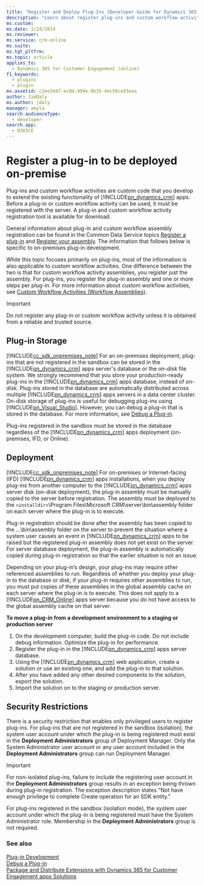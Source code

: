 ```yaml
---
title: "Register and Deploy Plug-Ins (Developer Guide for Dynamics 365 for Customer Engagement apps) | MicrosoftDocs"
description: "Learn about register plug-ins and custom workflow activities with Dynamics 365 for Customer Engagement apps using the Plug-in Registration Tool."
ms.custom: 
ms.date: 1/24/2019
ms.reviewer: 
ms.service: crm-online
ms.suite: 
ms.tgt_pltfrm: 
ms.topic: article
applies_to: 
  - Dynamics 365 for Customer Engagement (online)
f1_keywords: 
  - plugins
  - plugin
ms.assetid: c3ee3447-ec0d-494e-8b35-4ec58ce93eea
author: JimDaly
ms.author: jdaly
manager: amyla
search.audienceType: 
  - developer
search.app: 
  - D365CE
---
```


# Register a plug-in to be deployed on-premise

Plug-ins and custom workflow activities are custom code that you develop to extend the existing functionality of [!INCLUDE[pn_dynamics_crm](../includes/pn-dynamics-crm.md)] apps. Before a plug-in or custom workflow activity can be used, it must be registered with the server. A plug-in and custom workflow activity registration tool is available for download.

General information about plug-in and custom workflow assembly registration can be found in the Common Data Service topics [Register a plug-in](/powerapps/developer/common-data-service/register-plug-in) and [Register your assembly](/powerapps/developer/common-data-service/workflow/workflow-extensions#register-your-assembly). The information that follows below is specific to on-premises plug-in development.

 While this topic focuses primarily on plug-ins, most of the information is also applicable to custom workflow activities. One difference between the two is that for custom workflow activity assemblies, you register just the assembly. For plug-ins, you register the plug-in assembly and one or more steps per plug-in. For more information about custom workflow activities, see [Custom Workflow Activities (Workflow Assemblies)](custom-workflow-activities-workflow-assemblies.md).

> [!IMPORTANT]
> Do not register any plug-in or custom workflow activity unless it is obtained from a reliable and trusted source.

<a name="bkmk_pluginstor"></a>

## Plug-in Storage

[!INCLUDE[cc_sdk_onpremises_note](../includes/cc-sdk-onpremises-note.md)] 
For an on-premises deployment, plug-ins that are not registered in the sandbox can be stored in the [!INCLUDE[pn_dynamics_crm](../includes/pn-dynamics-crm.md)] apps server's database or the *on-disk* file system. We strongly recommend that you store your production-ready plug-ins in the [!INCLUDE[pn_dynamics_crm](../includes/pn-dynamics-crm.md)] apps database, instead of on-disk. Plug-ins stored in the database are automatically distributed across multiple [!INCLUDE[pn_dynamics_crm](../includes/pn-dynamics-crm.md)] apps servers in a data center cluster. On-disk storage of plug-ins is useful for debugging plug-ins using [!INCLUDE[pn_Visual_Studio](../includes/pn-visual-studio.md)]. However, you can debug a plug-in that is stored in the database. For more information, see [Debug a Plug-in](debug-plugin.md).  

Plug-ins registered in the sandbox must be stored in the database regardless of the [!INCLUDE[pn_dynamics_crm](../includes/pn-dynamics-crm.md)] apps deployment (on-premises, IFD, or Online).

<a name="bkmk_deployment"></a>

## Deployment

[!INCLUDE[cc_sdk_onpremises_note](../includes/cc-sdk-onpremises-note.md)] 
For on-premises or Internet-facing (IFD) [!INCLUDE[pn_dynamics_crm](../includes/pn-dynamics-crm.md)] apps installations, when you deploy plug-ins from another computer to the [!INCLUDE[pn_dynamics_crm](../includes/pn-dynamics-crm.md)] apps server disk (on-disk deployment), the plug-in assembly must be manually copied to the server before registration. The assembly must be deployed to the `<installdir>`\Program Files\Microsoft CRM\server\bin\assembly folder on each server where the plug-in is to execute.  

Plug-in registration should be done after the assembly has been copied to the …\bin\assembly folder on the server to prevent the situation where a system user causes an event in [!INCLUDE[pn_dynamics_crm](../includes/pn-dynamics-crm.md)] apps to be raised but the registered plug-in assembly does not yet exist on the server. For server database deployment, the plug-in assembly is automatically copied during plug-in registration so that the earlier situation is not an issue.  

Depending on your plug-in’s design, your plug-ins may require other referenced assemblies to run. Regardless of whether you deploy your plug-in to the database or disk, if your plug-in requires other assemblies to run, you must put copies of these assemblies in the global assembly cache on each server where the plug-in is to execute. This does not apply to a [!INCLUDE[pn_CRM_Online](../includes/pn-crm-online.md)] apps server because you do not have access to the global assembly cache on that server.  

**To move a plug-in from a development environment to a staging or production server**

1. On the development computer, build the plug-in code. Do not include debug information. Optimize the plug-in for performance.
2. Register the plug-in in the [!INCLUDE[pn_dynamics_crm](../includes/pn-dynamics-crm.md)] apps server database.
3. Using the [!INCLUDE[pn_dynamics_crm](../includes/pn-dynamics-crm.md)] web application, create a solution or use an existing one, and add the plug-in to that solution.
4. After you have added any other desired components to the solution, export the solution.
5. Import the solution on to the staging or production server.

<a name="bkmk_securityrestrictions"></a>

## Security Restrictions

 There is a security restriction that enables only privileged users to register plug-ins. For plug-ins that are not registered in the sandbox (isolation), the system user account under which the plug-in is being registered must exist in the **Deployment Administrators** group of Deployment Manager. Only the System Administrator user account or any user account included in the **Deployment Administrators** group can run Deployment Manager.  

> [!IMPORTANT]
> For non-isolated plug-ins, failure to include the registering user account in the **Deployment Administrators** group results in an exception being thrown during plug-in registration. The exception description states "Not have enough privilege to complete Create operation for an SDK entity."  

 For plug-ins registered in the sandbox (isolation mode), the system user account under which the plug-in is being registered must have the System Administrator role. Membership in the **Deployment Administrators** group is not required.  
  
### See also

 [Plug-in Development](plugin-development.md)<br />
 [Debug a Plug-in](debug-plugin.md)<br />
 [Package and Distribute Extensions with Dynamics 365 for Customer Engagement apps Solutions](package-distribute-extensions-use-solutions.md)<br />
